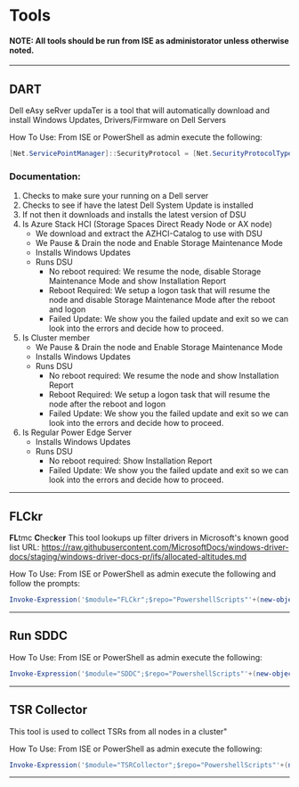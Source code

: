 # Tools
#### NOTE: All tools should be run from ISE as administorator unless otherwise noted. 
-------------------------------------------------------------------------------------------------------------------------------------------------
## DART
   Dell eAsy seRver updaTer 
   is a tool that will automatically download and 
   install Windows Updates, Drivers/Firmware on Dell Servers
  
  How To Use:
    From ISE or PowerShell as admin execute the following:
```Powershell
[Net.ServicePointManager]::SecurityProtocol = [Net.SecurityProtocolType]::Tls12;Invoke-Expression('$module="DART";$repo="PowershellScripts"'+(new-object net.webclient).DownloadString('https://raw.githubusercontent.com/DellProSupportGse/Tools/main/DART.ps1'));Invoke-DART
```

### Documentation:
   1. Checks to make sure your running on a Dell server
   2. Checks to see if have the latest Dell System Update is installed
   3. If not then it downloads and installs the latest version of DSU
   4. Is Azure Stack HCI (Storage Spaces Direct Ready Node or AX node)
      - We download and extract the AZHCI-Catalog to use with DSU
      - We Pause & Drain the node and Enable Storage Maintenance Mode
      - Installs Windows Updates
      - Runs DSU
        - No reboot required: We resume the node, disable Storage Maintenance Mode and show Installation Report
        - Reboot Required: We setup a logon task that will resume the node and disable Storage Maintenance Mode after the reboot and logon
        - Failed Update: We show you the failed update and exit so we can look into the errors and decide how to proceed.
   6. Is Cluster member
      - We Pause & Drain the node and Enable Storage Maintenance Mode
      - Installs Windows Updates
      - Runs DSU
        - No reboot required: We resume the node and show Installation Report
        - Reboot Required: We setup a logon task that will resume the node after the reboot and logon
        - Failed Update: We show you the failed update and exit so we can look into the errors and decide how to proceed.
   8. Is Regular Power Edge Server
      - Installs Windows Updates 
      - Runs DSU
        - No reboot required: Show Installation Report
        - Failed Update: We show you the failed update and exit so we can look into the errors and decide how to proceed.
-------------------------------------------------------------------------------------------------------------------------------------------------
## FLCkr
   **FL**tmc **C**hec**k**e**r**
   This tool lookups up filter drivers in Microsoft's known good list
   URL: https://raw.githubusercontent.com/MicrosoftDocs/windows-driver-docs/staging/windows-driver-docs-pr/ifs/allocated-altitudes.md
   
   How To Use: 
      From ISE or PowerShell as admin execute the following and follow the prompts:
```Powershell
Invoke-Expression('$module="FLCkr";$repo="PowershellScripts"'+(new-object System.net.webclient).DownloadString('https://raw.githubusercontent.com/DellProSupportGse/Tools/main/FLCkr.ps1'));Invoke-FLCkr
```
-------------------------------------------------------------------------------------------------------------------------------------------------
## Run SDDC
 How To Use:
    From ISE or PowerShell as admin execute the following:
```Powershell
Invoke-Expression('$module="SDDC";$repo="PowershellScripts"'+(new-object net.webclient).DownloadString('https://raw.githubusercontent.com/DellProSupportGse/Tools/main/RunSDDC.ps1'));Invoke-SDDC
```
---
## TSR Collector
   This tool is used to collect TSRs from
    all nodes in a cluster"

  How To Use:
    From ISE or PowerShell as admin execute the following:
```Powershell
Invoke-Expression('$module="TSRCollector";$repo="PowershellScripts"'+(new-object net.webclient).DownloadString('https://raw.githubusercontent.com/DellProSupportGse/Tools/main/TSRCollector.ps1'));Invoke-TSRCollector
```
-------------------------------------------------------------------------------------------------------------------------------------------------

